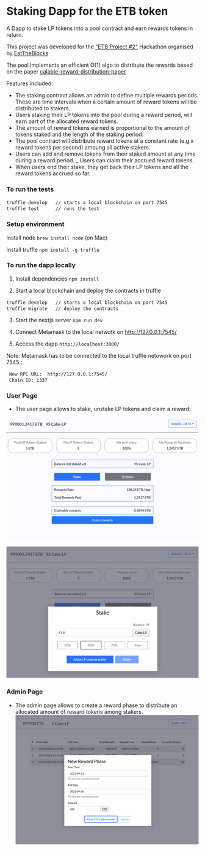 # Staking Dapp for the ETB token

A Dapp to stake LP tokens into a pool contract and earn rewards tokens in return.

This project was developed for the ["ETB Project #2"](https://github.com/jklepatch/eattheblocks/tree/master/etb-projects/project2-staking) Hackathon organised by [EatTheBlocks](https://www.youtube.com/c/EatTheBlocks/about)


The pool implements an efficient O(1) algo to distribute the rewards based on the paper [calable-reward-distribution-paper](https://uploads-ssl.webflow.com/5ad71ffeb79acc67c8bcdaba/5ad8d1193a40977462982470_scalable-reward-distribution-paper.pdf
)


Features included:

- The staking contract allows an admin to define multiple rewards periods. These are time intervals when a certain amount of reward tokens will be distributed to stakers.
- Users staking their LP tokens into the pool during a reward period, will earn part of the allocated reward tokens.
- The amount of reward tokens earned is proportional to the amount of tokens staked and the length of the staking period.
- The pool contract will distribute reward tokens at a constant rate (e.g x reward tokens per second)  amoung all active stakers.
- Users can add and remove tokens from their staked amount at any time during a reward period.
_ Users can claim their accrued reward tokens.
- When users end their stake, they get back their LP tokens and all the reward tokens accrued so far.

### To run the tests 

```
truffle develop   // starts a local blockchain on port 7545
truffle test      // runs the test

```

### Setup environment

Install node
`brew install node`  (on Mac)

Install truffle
`npm install -g truffle`


### To run the dapp locally

1. Install dependencies
`npm install`   

2. Start a local blockchain and deploy the contracts in truffle
```
truffle develop   // starts a local blockchain on port 7545
truffle migrate   // deploy the contracts
```

3. Start the nextjs server
`npm run dev`

4. Connect Metamask to the local netwotk on http://127.0.0.1:7545/

5. Access the dapp
`http://localhost:3000/`


Note: 
Metamask has to be connected to the local truffle netowork on port 7545 : 
```
 New RPC URL:  http://127.0.0.1:7545/
 Chain ID: 1337
```


### User Page

- The user page allows to stake, unstake LP tokens and claim a reward:

![User Page](./doc/images/user-page.png?raw=true)

![Stake Modal](./doc/images/stake-modal.png?raw=true)


### Admin Page

- The admin page allows to create a reward phase to distribute an allocated amount of reward tokens among stakers.
![Admin Page](./doc/images/admin-page.png?raw=true)

